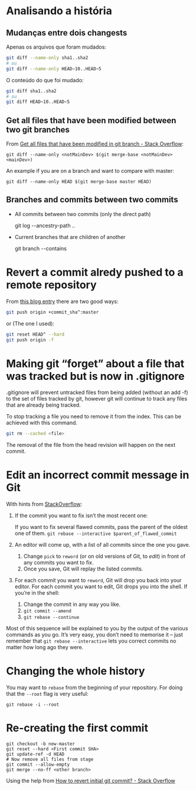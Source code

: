 # Analisando a história

## Mudanças entre dois changests

Apenas os arquivos que foram mudados:

~~~ Bash
git diff --name-only sha1..sha2
# ou
git diff --name-only HEAD~10..HEAD~5
~~~

O conteúdo do que foi mudado:

~~~ Bash
git diff sha1..sha2
# ou
git diff HEAD~10..HEAD~5
~~~

## Get all files that have been modified between two git branches

From [Get all files that have been modified in git branch - Stack Overflow](https://stackoverflow.com/questions/10641361/get-all-files-that-have-been-modified-in-git-branch#10641810):

```
git diff --name-only <notMainDev> $(git merge-base <notMainDev> <mainDev>)
```

An example if you are on a branch and want to compare with master:

```
git diff --name-only HEAD $(git merge-base master HEAD)
```

## Branches and commits between two commits

- All commits between two commits (only the direct path)

    git log --ancestry-path <root>..<descendant>

- Current branches that are children of another

    git branch --contains <root branch>

# Revert a commit alredy pushed to a remote repository

From [this blog entry](http://christoph.ruegg.name/blog/git-howto-revert-a-commit-already-pushed-to-a-remote-reposit.html) there are two good ways:

~~~ Bash
git push origin +commit_sha^:master
~~~

or (The one I used):

~~~ Bash
git reset HEAD^ --hard
git push origin -f
~~~

# Making git “forget” about a file that was tracked but is now in .gitignore

.gitignore will prevent untracked files from being added (without an add -f) to the set of files tracked by git, however git will continue to track any files that are already being tracked.

To stop tracking a file you need to remove it from the index. This can be achieved with this command.

~~~ Bash
git rm --cached <file>
~~~

The removal of the file from the head revision will happen on the next commit.

# Edit an incorrect commit message in Git

With hints from [StackOverflow](http://stackoverflow.com/questions/179123/edit-an-incorrect-commit-message-in-git):

1. If the commit you want to fix isn’t the most recent one:

    If you want to fix several flawed commits, pass the parent of the oldest one of them.
    `git rebase --interactive $parent_of_flawed_commit`

1. An editor will come up, with a list of all commits since the one you gave.

    1. Change `pick` to `reword` (or on old versions of Git, to _edit_) in front of any commits you want to fix.
    1. Once you save, Git will replay the listed commits.

1. For each commit you want to `reword`, Git will drop you back into your editor. For each commit you want to edit, Git drops you into the shell. If you’re in the shell:

    1. Change the commit in any way you like.
    1. `git commit --amend`
    1. `git rebase --continue`

Most of this sequence will be explained to you by the output of the various commands as you go. It’s very easy, you don’t need to memorise it – just remember that `git rebase --interactive` lets you correct commits no matter how long ago they were.

# Changing the whole history

You may want to `rebase` from the beginning of your repository. For doing that the `--root` flag is very useful:

```
git rebase -i --root
```

# Re-creating the first commit

```
git checkout -b new-master
git reset --hard <First commit SHA>
git update-ref -d HEAD
# Now remove all files from stage
git commit --allow-empty
git merge --no-ff <other branch>
```

Using the help from [How to revert initial git commit? - Stack Overflow](https://stackoverflow.com/questions/6632191/how-to-revert-initial-git-commit#answer-6637891)
